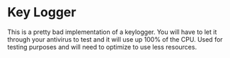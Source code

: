 # Key Logger
This is a pretty bad implementation of a keylogger. You will have to let it through your antivirus to test and it will use up 100% of the CPU. Used for testing purposes and will need to optimize to use less resources.
